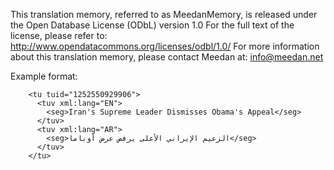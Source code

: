 
This translation memory, referred to as MeedanMemory, is released under the Open Database License (ODbL) version 1.0 For the full text of the license, please refer to: http://www.opendatacommons.org/licenses/odbl/1.0/ For more information about this translation memory, please contact Meedan at: info@meedan.net

Example format: 

        <tu tuid="1252550929906">
          <tuv xml:lang="EN">
            <seg>Iran's Supreme Leader Dismisses Obama's Appeal</seg>
          </tuv>
          <tuv xml:lang="AR">
            <seg>الزعيم الإيراني الأعلى يرفض عرض أوباما</seg>
          </tuv>
        </tu>